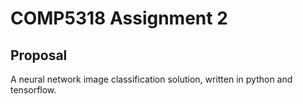# COMP5318 Assignment 2

## Proposal

A neural network image classification solution, written in python and tensorflow.

